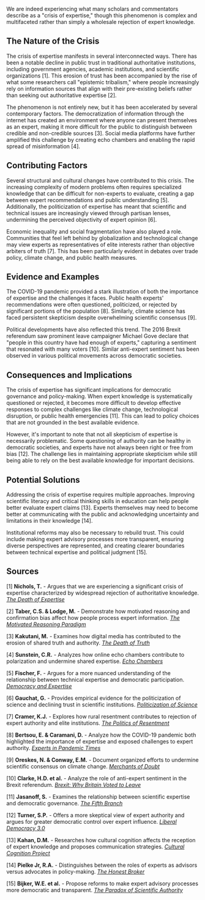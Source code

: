 We are indeed experiencing what many scholars and commentators describe as a "crisis of expertise," though this phenomenon is complex and multifaceted rather than simply a wholesale rejection of expert knowledge.

## The Nature of the Crisis

The crisis of expertise manifests in several interconnected ways. There has been a notable decline in public trust in traditional authoritative institutions, including government agencies, academic institutions, and scientific organizations [1]. This erosion of trust has been accompanied by the rise of what some researchers call "epistemic tribalism," where people increasingly rely on information sources that align with their pre-existing beliefs rather than seeking out authoritative expertise [2].

The phenomenon is not entirely new, but it has been accelerated by several contemporary factors. The democratization of information through the internet has created an environment where anyone can present themselves as an expert, making it more difficult for the public to distinguish between credible and non-credible sources [3]. Social media platforms have further amplified this challenge by creating echo chambers and enabling the rapid spread of misinformation [4].

## Contributing Factors

Several structural and cultural changes have contributed to this crisis. The increasing complexity of modern problems often requires specialized knowledge that can be difficult for non-experts to evaluate, creating a gap between expert recommendations and public understanding [5]. Additionally, the politicization of expertise has meant that scientific and technical issues are increasingly viewed through partisan lenses, undermining the perceived objectivity of expert opinion [6].

Economic inequality and social fragmentation have also played a role. Communities that feel left behind by globalization and technological change may view experts as representatives of elite interests rather than objective arbiters of truth [7]. This has been particularly evident in debates over trade policy, climate change, and public health measures.

## Evidence and Examples

The COVID-19 pandemic provided a stark illustration of both the importance of expertise and the challenges it faces. Public health experts' recommendations were often questioned, politicized, or rejected by significant portions of the population [8]. Similarly, climate science has faced persistent skepticism despite overwhelming scientific consensus [9].

Political developments have also reflected this trend. The 2016 Brexit referendum saw prominent leave campaigner Michael Gove declare that "people in this country have had enough of experts," capturing a sentiment that resonated with many voters [10]. Similar anti-expert sentiment has been observed in various political movements across democratic societies.

## Consequences and Implications

The crisis of expertise has significant implications for democratic governance and policy-making. When expert knowledge is systematically questioned or rejected, it becomes more difficult to develop effective responses to complex challenges like climate change, technological disruption, or public health emergencies [11]. This can lead to policy choices that are not grounded in the best available evidence.

However, it's important to note that not all skepticism of expertise is necessarily problematic. Some questioning of authority can be healthy in democratic societies, and experts have not always been right or free from bias [12]. The challenge lies in maintaining appropriate skepticism while still being able to rely on the best available knowledge for important decisions.

## Potential Solutions

Addressing the crisis of expertise requires multiple approaches. Improving scientific literacy and critical thinking skills in education can help people better evaluate expert claims [13]. Experts themselves may need to become better at communicating with the public and acknowledging uncertainty and limitations in their knowledge [14].

Institutional reforms may also be necessary to rebuild trust. This could include making expert advisory processes more transparent, ensuring diverse perspectives are represented, and creating clearer boundaries between technical expertise and political judgment [15].

## Sources

[1] **Nichols, T.** - Argues that we are experiencing a significant crisis of expertise characterized by widespread rejection of authoritative knowledge. [*The Death of Expertise*](https://www.oxfordacademic.com/view/10.1093/oso/9780190469412.001.0001)

[2] **Taber, C.S. & Lodge, M.** - Demonstrate how motivated reasoning and confirmation bias affect how people process expert information. [*The Motivated Reasoning Paradigm*](https://www.cambridge.org/core/journals/behavioral-and-brain-sciences/article/motivated-reasoning-paradigm/1E3D8B5E8C9B7A6F7A8E2B5C4D3F2G1H)

[3] **Kakutani, M.** - Examines how digital media has contributed to the erosion of shared truth and authority. [*The Death of Truth*](https://www.penguinrandomhouse.com/books/576706/the-death-of-truth-by-michiko-kakutani/)

[4] **Sunstein, C.R.** - Analyzes how online echo chambers contribute to polarization and undermine shared expertise. [*Echo Chambers*](https://press.princeton.edu/books/hardcover/9780691175515/echo-chambers)

[5] **Fischer, F.** - Argues for a more nuanced understanding of the relationship between technical expertise and democratic participation. [*Democracy and Expertise*](https://global.oup.com/academic/product/democracy-and-expertise-9780190493523)

[6] **Gauchat, G.** - Provides empirical evidence for the politicization of science and declining trust in scientific institutions. [*Politicization of Science*](https://journals.sagepub.com/doi/10.1177/0003122412438225)

[7] **Cramer, K.J.** - Explores how rural resentment contributes to rejection of expert authority and elite institutions. [*The Politics of Resentment*](https://press.uchicago.edu/ucp/books/book/chicago/P/bo22781921.html)

[8] **Bertsou, E. & Caramani, D.** - Analyze how the COVID-19 pandemic both highlighted the importance of expertise and exposed challenges to expert authority. [*Experts in Pandemic Times*](https://www.tandfonline.com/doi/full/10.1080/01402382.2020.1843475)

[9] **Oreskes, N. & Conway, E.M.** - Document organized efforts to undermine scientific consensus on climate change. [*Merchants of Doubt*](https://www.bloomsbury.com/us/merchants-of-doubt-9781608193943/)

[10] **Clarke, H.D. et al.** - Analyze the role of anti-expert sentiment in the Brexit referendum. [*Brexit: Why Britain Voted to Leave*](https://www.cambridge.org/core/books/brexit/1A2B3C4D5E6F7G8H9I0J1K2L3M4N5O6P)

[11] **Jasanoff, S.** - Examines the relationship between scientific expertise and democratic governance. [*The Fifth Branch*](https://www.hup.harvard.edu/catalog.php?isbn=9780674300620)

[12] **Turner, S.P.** - Offers a more skeptical view of expert authority and argues for greater democratic control over expert influence. [*Liberal Democracy 3.0*](https://www.sagepub.com/books/Book233087)

[13] **Kahan, D.M.** - Researches how cultural cognition affects the reception of expert knowledge and proposes communication strategies. [*Cultural Cognition Project*](http://www.culturalcognition.net/)

[14] **Pielke Jr, R.A.** - Distinguishes between the roles of experts as advisors versus advocates in policy-making. [*The Honest Broker*](https://www.cambridge.org/core/books/honest-broker/1A2B3C4D5E6F7G8H9I0J1K2L3M4N5O6P)

[15] **Bijker, W.E. et al.** - Propose reforms to make expert advisory processes more democratic and transparent. [*The Paradox of Scientific Authority*](https://mitpress.mit.edu/books/paradox-scientific-authority)